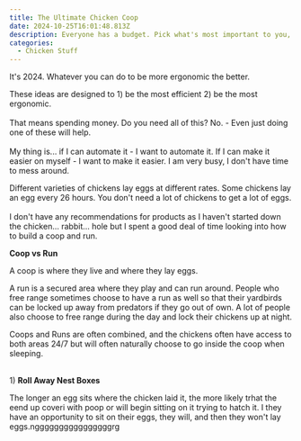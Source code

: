 ```yaml
---
title: The Ultimate Chicken Coop
date: 2024-10-25T16:01:48.813Z
description: Everyone has a budget. Pick what's most important to you, and go from there.
categories:
  - Chicken Stuff
---
```

I﻿t's 2024. Whatever you can do to be more ergonomic the better.

These ideas are designed to 1) be the most efficient 2) be the most ergonomic.\
\
T﻿hat means spending money. D﻿o you need all of this? No. - Even just doing one of these will help.  \
\
M﻿y thing is... if I can automate it - I want to automate it. If I can make it easier on myself - I want to make it easier. I am very busy, I don't have time to mess around.

Different varieties of chickens lay eggs at different rates. Some chickens lay an egg every 26 hours. You don't need a lot of chickens to get a lot of eggs. \
\
I﻿ don't have any recommendations for products as I haven't started down the chicken... rabbit... hole but I spent a good deal of time looking into how to build a coop and run.

**C﻿oop vs Run**

A﻿ coop is where they live and where they lay eggs.

A﻿ run is a secured area where they play and can run around. People who free range sometimes choose to have a run as well so that their yardbirds can be locked up away from predators if they go out of own. A lot of people also choose to free range during the day and lock their chickens up at night.

C﻿oops and Runs are often combined, and the chickens often have access to both areas 24/7 but will often naturally choose to go inside the coop when sleeping.

\
1﻿) **Roll Away Nest Boxes**

The longer an egg sits where the chicken laid it, the more likely trhat the eend up coveri with poop or will begin sitting on it trying to hatch it. I they have an opportunity to sit on their eggs, they will, and then they won't lay eggs.nggggggggggggggggrg